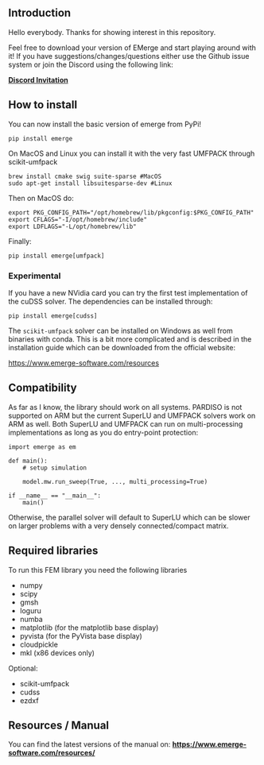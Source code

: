 ## Introduction

Hello everybody. Thanks for showing interest in this repository.

Feel free to download your version of EMerge and start playing around with it!
If you have suggestions/changes/questions either use the Github issue system or join the Discord using the following link:

**[Discord Invitation](https://discord.gg/VMftDCZcNz)**

## How to install

You can now install the basic version of emerge from PyPi!
```
pip install emerge
```
On MacOS and Linux you can install it with the very fast UMFPACK through scikit-umfpack

```
brew install cmake swig suite-sparse #MacOS
sudo apt-get install libsuitesparse-dev #Linux
```
Then on MacOS do:
```
export PKG_CONFIG_PATH="/opt/homebrew/lib/pkgconfig:$PKG_CONFIG_PATH"
export CFLAGS="-I/opt/homebrew/include"
export LDFLAGS="-L/opt/homebrew/lib"
```
Finally:
```
pip install emerge[umfpack]
```

### Experimental

If you have a new NVidia card you can try the first test implementation of the cuDSS solver. The dependencies can be installed through:
```
pip install emerge[cudss]
```
The `scikit-umfpack` solver can be installed on Windows as well from binaries with conda. This is a bit more complicated and is described in the installation guide which can be downloaded from the official website: 

https://www.emerge-software.com/resources

## Compatibility

As far as I know, the library should work on all systems. PARDISO is not supported on ARM but the current SuperLU and UMFPACK solvers work on ARM as well. Both SuperLU and UMFPACK can run on multi-processing implementations as long as you do entry-point protection:
```
import emerge as em

def main():
    # setup simulation

    model.mw.run_sweep(True, ..., multi_processing=True)

if __name__ == "__main__":
    main()
```
Otherwise, the parallel solver will default to SuperLU which can be slower on larger problems with a very densely connected/compact matrix.

## Required libraries

To run this FEM library you need the following libraries

 - numpy
 - scipy
 - gmsh
 - loguru
 - numba
 - matplotlib (for the matplotlib base display)
 - pyvista (for the PyVista base display)
 - cloudpickle
 - mkl (x86 devices only)

Optional:
 - scikit-umfpack
 - cudss
 - ezdxf

## Resources / Manual

You can find the latest versions of the manual on: **https://www.emerge-software.com/resources/**
